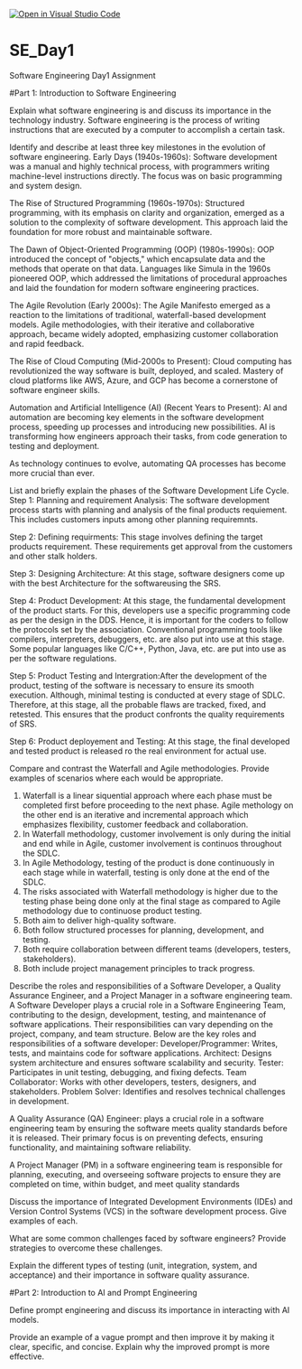 [![Open in Visual Studio Code](https://classroom.github.com/assets/open-in-vscode-2e0aaae1b6195c2367325f4f02e2d04e9abb55f0b24a779b69b11b9e10269abc.svg)](https://classroom.github.com/online_ide?assignment_repo_id=18445188&assignment_repo_type=AssignmentRepo)
# SE_Day1
Software Engineering Day1 Assignment

#Part 1: Introduction to Software Engineering

Explain what software engineering is and discuss its importance in the technology industry.
Software engineering is the process of writing instructions that are executed by a computer to accomplish a certain task.

Identify and describe at least three key milestones in the evolution of software engineering.
Early Days (1940s-1960s):
Software development was a manual and highly technical process, with programmers writing machine-level instructions directly. 
The focus was on basic programming and system design. 

The Rise of Structured Programming (1960s-1970s):
Structured programming, with its emphasis on clarity and organization, emerged as a solution to the complexity of software development. 
This approach laid the foundation for more robust and maintainable software.

The Dawn of Object-Oriented Programming (OOP) (1980s-1990s):
OOP introduced the concept of "objects," which encapsulate data and the methods that operate on that data. 
Languages like Simula in the 1960s pioneered OOP, which addressed the limitations of procedural approaches and laid the foundation for modern software engineering practices. 

The Agile Revolution (Early 2000s):
The Agile Manifesto emerged as a reaction to the limitations of traditional, waterfall-based development models. 
Agile methodologies, with their iterative and collaborative approach, became widely adopted, emphasizing customer collaboration and rapid feedback. 

The Rise of Cloud Computing (Mid-2000s to Present):
Cloud computing has revolutionized the way software is built, deployed, and scaled. 
Mastery of cloud platforms like AWS, Azure, and GCP has become a cornerstone of software engineer skills. 

Automation and Artificial Intelligence (AI) (Recent Years to Present):
AI and automation are becoming key elements in the software development process, speeding up processes and introducing new possibilities. 
AI is transforming how engineers approach their tasks, from code generation to testing and deployment. 

As technology continues to evolve, automating QA processes has become more crucial than ever. 


List and briefly explain the phases of the Software Development Life Cycle.
Step 1: Planning and requirement Analysis: The software development process starts with planning and analysis of the final products requiement. This includes customers inputs among other planning requiremnts.

Step 2: Defining requirments: This stage involves defining the target products requirement. These requirements get approval from the customers and other stalk holders.

Step 3: Designing Architecture: At this stage, software designers come up with the best Architecture for the softwareusing the SRS.

Step 4: Product Development: At this stage, the fundamental development of the product starts. For this, developers use a specific programming code as per the design in the DDS. Hence, it is important for the coders to follow the protocols set by the association. Conventional programming tools like compilers, interpreters, debuggers, etc. are also put into use at this stage. Some popular languages like C/C++, Python, Java, etc. are put into use as per the software regulations. 

Step 5: Product Testing and Intergration:After the development of the product, testing of the software is necessary to ensure its smooth execution. Although, minimal testing is conducted at every stage of SDLC. Therefore, at this stage, all the probable flaws are tracked, fixed, and retested. This ensures that the product confronts the quality requirements of SRS.

Step 6: Product deployement and Testing: At this stage, the final developed and tested product is released ro the real environment for actual use.

Compare and contrast the Waterfall and Agile methodologies. Provide examples of scenarios where each would be appropriate.
 1. Waterfall is a linear siquential approach where each phase must be completed first before proceeding to the next phase. Agile methology on the other end is an iterative and incremental approach which emphasizes flexibility, customer feedback and collaboration.
 2. In Waterfall methodology, customer involvement is only during the initial and end while in Agile, customer involvement is continuos throughout the SDLC.
 3. In Agile Methodology, testing of the product is done continuously in each stage while in waterfall, testing is only done at the end of the SDLC.
 4. The risks associated with Waterfall methodology is higher due to the testing phase being done only at the final stage as compared to Agile methodology due to continuose product testing.
 5. Both aim to deliver high-quality software.
 6. Both follow structured processes for planning, development, and testing.
 7. Both require collaboration between different teams (developers, testers, stakeholders).
 8. Both include project management principles to track progress.

Describe the roles and responsibilities of a Software Developer, a Quality Assurance Engineer, and a Project Manager in a software engineering team.
A Software Developer plays a crucial role in a Software Engineering Team, contributing to the design, development, testing, and maintenance of software applications. Their responsibilities can vary depending on the project, company, and team structure. Below are the key roles and responsibilities of a software developer:
Developer/Programmer: Writes, tests, and maintains code for software applications.
Architect:	Designs system architecture and ensures software scalability and security.
Tester:	Participates in unit testing, debugging, and fixing defects.
Team Collaborator:	Works with other developers, testers, designers, and stakeholders.
Problem Solver:	Identifies and resolves technical challenges in development.

A Quality Assurance (QA) Engineer: plays a crucial role in a software engineering team by ensuring the software meets quality standards before it is released. Their primary focus is on preventing defects, ensuring functionality, and maintaining software reliability.

A Project Manager (PM) in a software engineering team is responsible for planning, executing, and overseeing software projects to ensure they are completed on time, within budget, and meet quality standards


Discuss the importance of Integrated Development Environments (IDEs) and Version Control Systems (VCS) in the software development process. Give examples of each.


What are some common challenges faced by software engineers? Provide strategies to overcome these challenges.


Explain the different types of testing (unit, integration, system, and acceptance) and their importance in software quality assurance.


#Part 2: Introduction to AI and Prompt Engineering


Define prompt engineering and discuss its importance in interacting with AI models.


Provide an example of a vague prompt and then improve it by making it clear, specific, and concise. Explain why the improved prompt is more effective.
